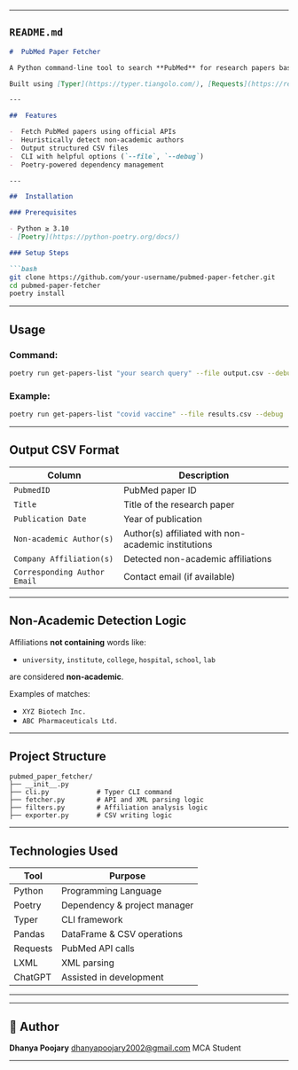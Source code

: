 
---

##  `README.md`

````markdown
#  PubMed Paper Fetcher

A Python command-line tool to search **PubMed** for research papers based on a user-specified query and identify those that include **at least one non-academic author** affiliated with **biotech or pharmaceutical companies**.

Built using [Typer](https://typer.tiangolo.com/), [Requests](https://requests.readthedocs.io/), [Pandas](https://pandas.pydata.org/), and [LXML](https://lxml.de/).

---

##  Features

-  Fetch PubMed papers using official APIs
-  Heuristically detect non-academic authors
-  Output structured CSV files
-  CLI with helpful options (`--file`, `--debug`)
-  Poetry-powered dependency management

---

##  Installation

### Prerequisites

- Python ≥ 3.10
- [Poetry](https://python-poetry.org/docs/)

### Setup Steps

```bash
git clone https://github.com/your-username/pubmed-paper-fetcher.git
cd pubmed-paper-fetcher
poetry install
````

---

##  Usage

### Command:

```bash
poetry run get-papers-list "your search query" --file output.csv --debug
```

### Example:

```bash
poetry run get-papers-list "covid vaccine" --file results.csv --debug
```

---

##  Output CSV Format

| Column                       | Description                                         |
| ---------------------------- | --------------------------------------------------- |
| `PubmedID`                   | PubMed paper ID                                     |
| `Title`                      | Title of the research paper                         |
| `Publication Date`           | Year of publication                                 |
| `Non-academic Author(s)`     | Author(s) affiliated with non-academic institutions |
| `Company Affiliation(s)`     | Detected non-academic affiliations                  |
| `Corresponding Author Email` | Contact email (if available)                        |

---

##  Non-Academic Detection Logic

Affiliations **not containing** words like:

* `university`, `institute`, `college`, `hospital`, `school`, `lab`

are considered **non-academic**.

Examples of matches:

* `XYZ Biotech Inc.`
* `ABC Pharmaceuticals Ltd.`

---

##  Project Structure

```
pubmed_paper_fetcher/
├── __init__.py
├── cli.py            # Typer CLI command
├── fetcher.py        # API and XML parsing logic
├── filters.py        # Affiliation analysis logic
├── exporter.py       # CSV writing logic
```

---

##  Technologies Used

| Tool     | Purpose                      |
| -------- | ---------------------------- |
| Python   | Programming Language         |
| Poetry   | Dependency & project manager |
| Typer    | CLI framework                |
| Pandas   | DataFrame & CSV operations   |
| Requests | PubMed API calls             |
| LXML     | XML parsing                  |
| ChatGPT  | Assisted in development      |

---


---

## 👩 Author

**Dhanya Poojary**
 [dhanyapoojary2002@gmail.com](mailto:dhanyapoojary2002@gmail.com)
 MCA Student

---

